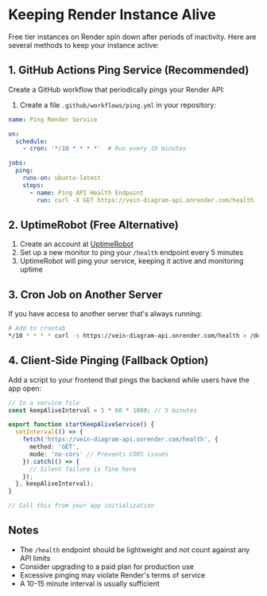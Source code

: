 # Keeping Render Instance Alive

Free tier instances on Render spin down after periods of inactivity. Here are several methods to keep your instance active:

## 1. GitHub Actions Ping Service (Recommended)

Create a GitHub workflow that periodically pings your Render API:

1. Create a file `.github/workflows/ping.yml` in your repository:

```yaml
name: Ping Render Service

on:
  schedule:
    - cron: '*/10 * * * *'  # Run every 10 minutes

jobs:
  ping:
    runs-on: ubuntu-latest
    steps:
      - name: Ping API Health Endpoint
        run: curl -X GET https://vein-diagram-api.onrender.com/health
```

## 2. UptimeRobot (Free Alternative)

1. Create an account at [UptimeRobot](https://uptimerobot.com/)
2. Set up a new monitor to ping your `/health` endpoint every 5 minutes
3. UptimeRobot will ping your service, keeping it active and monitoring uptime

## 3. Cron Job on Another Server

If you have access to another server that's always running:

```bash
# Add to crontab
*/10 * * * * curl -s https://vein-diagram-api.onrender.com/health > /dev/null 2>&1
```

## 4. Client-Side Pinging (Fallback Option)

Add a script to your frontend that pings the backend while users have the app open:

```typescript
// In a service file
const keepAliveInterval = 5 * 60 * 1000; // 5 minutes

export function startKeepAliveService() {
  setInterval(() => {
    fetch('https://vein-diagram-api.onrender.com/health', { 
      method: 'GET',
      mode: 'no-cors' // Prevents CORS issues
    }).catch(() => {
      // Silent failure is fine here
    });
  }, keepAliveInterval);
}

// Call this from your app initialization
```

## Notes

- The `/health` endpoint should be lightweight and not count against any API limits
- Consider upgrading to a paid plan for production use
- Excessive pinging may violate Render's terms of service
- A 10-15 minute interval is usually sufficient 